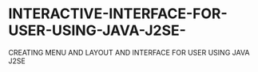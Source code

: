 # INTERACTIVE-INTERFACE-FOR-USER-USING-JAVA-J2SE-
CREATING MENU AND LAYOUT AND INTERFACE FOR USER USING JAVA J2SE 
